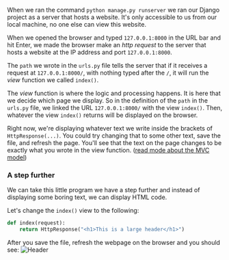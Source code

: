 When we ran the command `python manage.py runserver` we ran our Django project as a server that hosts a website. It's only accessible to us from our local machine, no one else can view this website.

When we opened the browser and typed `127.0.0.1:8000` in the URL bar and hit Enter, we made the browser make an *http request* to the server that hosts a website at the IP address and port `127.0.0.1:8000`.

The `path` we wrote in the `urls.py` file tells the server that if it receives a request at `127.0.0.1:8000/`, with nothing typed after the `/`, it will run the *view* function we called `index()`.

The *view* function is where the logic and processing happens. It is here that we decide which page we display. So in the definition of the `path` in the `urls.py` file, we linked the URL `127.0.0.1:8000/` with the view `index()`. Then, whatever the view `index()` returns will be displayed on the browser.

Right now, we're displaying whatever text we write inside the brackets of `HttpResponse(...)`. You could try changing that to some other text, save the file, and refresh the page. You'll see that the text on the page changes to be exactly what you wrote in the view function. ([read mode about the MVC model](https://blog.codinghorror.com/understanding-model-view-controller/))

### A step further
We can take this little program we have a step further and instead of displaying some boring text, we can display HTML code.

Let's change the `index()` view to the following:
```python
def index(request):
    return HttpResponse("<h1>This is a large header</h1>")
```
After you save the file, refresh the webpage on the browser and you should see:
![Header](https://i.imgur.com/kXAp4dA.png)